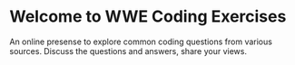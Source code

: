 # Welcome to WWE Coding Exercises

An online presense to explore common coding questions from various sources. Discuss the questions and answers, share your views. 

